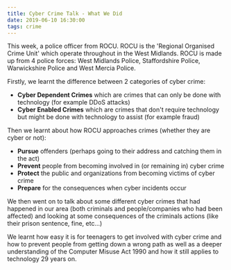 ```yaml
---
title: Cyber Crime Talk - What We Did
date: 2019-06-10 16:30:00
tags: crime
---
```

This week, a police officer from ROCU. ROCU is the 'Regional Organised Crime Unit' which operate throughout in the West Midlands. ROCU is made up from 4 police forces: West Midlands Police, Staffordshire Police, Warwickshire Police and West Mercia Police.

Firstly, we learnt the difference between 2 categories of cyber crime:

* **Cyber Dependent Crimes** which are crimes that can only be done with technology (for example DDoS attacks)
* **Cyber Enabled Crimes** which are crimes that don't require technology but might be done with technology to assist (for example fraud)

Then we learnt about how ROCU approaches crimes (whether they are cyber or not):

* **Pursue** offenders (perhaps going to their address and catching them in the act)
* **Prevent** people from becoming involved in (or remaining in) cyber crime
* **Protect** the public and organizations from becoming victims of cyber crime
* **Prepare** for the consequences when cyber incidents occur

We then went on to talk about some different cyber crimes that had happened in our area (both criminals and people/companies who had been affected) and looking at some consequences of the criminals actions (like their prison sentence, fine, etc...)

We learnt how easy it is for teenagers to get involved with cyber crime and how to prevent people from getting down a wrong path as well as a deeper understanding of the Computer Misuse Act 1990 and how it still applies to technology 29 years on.